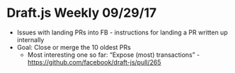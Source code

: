 # Draft.js Weekly 09/29/17

* Issues with landing PRs into FB - instructions for landing a PR written up
  internally
* Goal: Close or merge the 10 oldest PRs
    * Most interesting one so far: “Expose (most) transactions” - https://github.com/facebook/draft-js/pull/265




